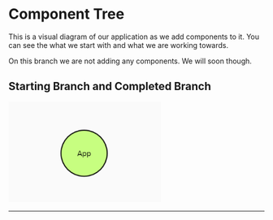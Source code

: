 # Component Tree

This is a visual diagram of our application as we add components to it. You can see the what we start with and what we are working towards.

On this branch we are not adding any components. We will soon though.

## Starting Branch and Completed Branch

<img src="./challenge/images/starter-tree.PNG" width="300px">

---
